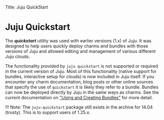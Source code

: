 Title: Juju QuickStart

# Juju Quickstart

The ***quickstart*** utility was used with earlier versions (1.x) of Juju. It was designed to help users quickly deploy charms and bundles with those versions of Juju and allowed editing and management of various different Juju clouds.

The functionality provided by `juju quickstart` is not supported or required in the current version of Juju. Most of this functionality (native support for bundles, interactive setup for clouds) is now included in Juju itself. If you encounter any charm documentation, blog posts or other online sources that specify the use of `quickstart` it is likely they refer to a bundle. Bundles can now be deployed directly by Juju in the same ways as charms. See the current documentation on ["Using and Creating Bundles"][bundles] for more detail.

!!! Note:
    The `juju-quickstart` package still exists in the archive for 14.04 (trusty). This is to
    support users of 1.25.x.

[bundles]: ./charms-bundles#adding-bundles-from-the-command-line

